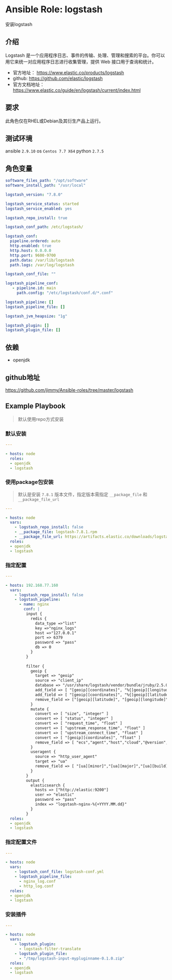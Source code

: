 # Ansible Role: logstash

安装logstash

## 介绍
Logstash 是一个应用程序日志、事件的传输、处理、管理和搜索的平台。你可以用它来统一对应用程序日志进行收集管理，提供 Web 接口用于查询和统计。

- 官方地址： https://www.elastic.co/products/logstash
- github: https://github.com/elastic/logstash
- 官方文档地址：https://www.elastic.co/guide/en/logstash/current/index.html

## 要求

此角色仅在RHEL或Debian及其衍生产品上运行。

## 测试环境

ansible `2.9.10`
os `Centos 7.7 X64`
python `2.7.5`

## 角色变量
```yaml
software_files_path: "/opt/software"
software_install_path: "/usr/local"

logstash_version: "7.8.0"

logstash_service_status: started
logstash_service_enabled: yes

logstash_repo_install: true

logstash_conf_path: /etc/logstash/

logstash_conf:
  pipeline.ordered: auto
  http.enabled: true
  http.host: 0.0.0.0
  http.port: 9600-9700
  path.data: /var/lib/logstash
  path.logs: /var/log/logstash

logstash_conf_file: ""

logstash_pipeline_conf:
   - pipeline.id: main
     path.config: "/etc/logstash/conf.d/*.conf"  

logstash_pipeline: []
logstash_pipeline_file: []

logstash_jvm_heapsize: "1g"

logstash_plugin: []
logstash_plugin_file: []
```

## 依赖

- openjdk

## github地址
https://github.com/jimmy/Ansible-roles/tree/master/logstash

## Example Playbook

> 默认使用repo方式安装

### 默认安装

```yaml
---

- hosts: node
  roles:
  - openjdk
  - logstash
```

### 使用package包安装

> 默认是安装 `7.8.1` 版本文件，指定版本需指定 `__package_file` 和 `__package_file_url`
```yaml
---

- hosts: node
  vars:
    - logstash_repo_install: false
    - __package_file: logstash-7.8.1.rpm
    - __package_file_url: https://artifacts.elastic.co/downloads/logstash/logstash-7.8.1.rpm
  roles:
  - openjdk
  - logstash
```

### 指定配置

```yaml
---

- hosts: 192.168.77.160
  vars:
    - logstash_repo_install: false
    - logstash_pipeline:
      - name: nginx
        conf: |
         input {
           redis {
             data_type =>"list"
             key =>"nginx_logs"
             host =>"127.0.0.1"
             port => 6379
             password => "pass"
             db => 0
           }
         }
         
         filter {
           geoip {
             target => "geoip"
             source => "client_ip"
             database => "/usr/share/logstash/vendor/bundle/jruby/2.5.0/gems/logstash-filter-geoip-6.0.3-java/vendor/GeoLite2-City.mmdb"
             add_field => [ "[geoip][coordinates]", "%{[geoip][longitude]}" ]
             add_field => [ "[geoip][coordinates]", "%{[geoip][latitude]}" ]
             remove_field => ["[geoip][latitude]", "[geoip][longitude]", "[geoip][country_code]", "[geoip][country_code2]", "[geoip][country_code3]", "[geoip][timezone]", "[geoip][continent_code]", "[geoip][region_code]"]
           }
           mutate {
             convert => [ "size", "integer" ]
             convert => [ "status", "integer" ]
             convert => [ "request_time", "float" ]
             convert => [ "upstream_response_time", "float" ]
             convert => [ "upstream_connect_time", "float" ]
             convert => [ "[geoip][coordinates]", "float" ]
             remove_field => [ "ecs","agent","host","cloud","@version","input","logs_type" ]
           }
           useragent {
             source => "http_user_agent"
             target => "ua"
             remove_field => [ "[ua][minor]","[ua][major]","[ua][build]","[ua][patch]","[ua][os_minor]","[ua][os_major]" ]
           }
         }
         output {
           elasticsearch {
             hosts => ["http://elastic:9200"]
             user => "elastic"
             password => "pass"
             index => "logstash-nginx-%{+YYYY.MM.dd}"
           }
         } 
  roles:
  - openjdk
  - logstash
```

### 指定配置文件

```yaml
---

- hosts: node
  vars:
    - logstash_conf_file: logstash-conf.yml
    - logstash_pipeline_file:
      - nginx_log.conf
      - http_log.conf
  roles:
  - openjdk
  - logstash
```

### 安装插件

```yaml
---

- hosts: node
  vars:
    - logstash_plugin:
      - logstash-filter-translate
    - logstash_plugin_file:
      - "/tmp/logstash-input-mypluginname-0.1.0.zip"
  roles:
  - openjdk
  - logstash
```
